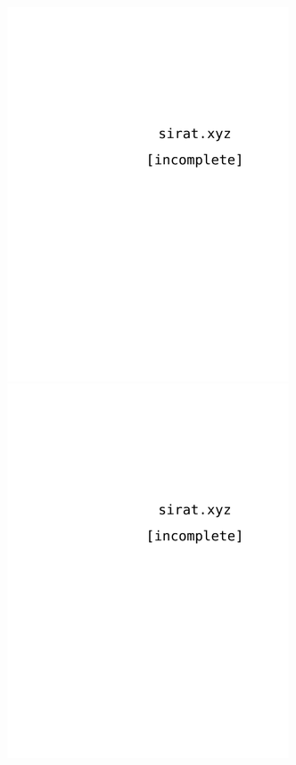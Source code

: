 ![hello kitty pointing to my website - sirat.xyz](./resources/svgs/magic.svg)
<img src="./resources/svgs/magic.svg">
